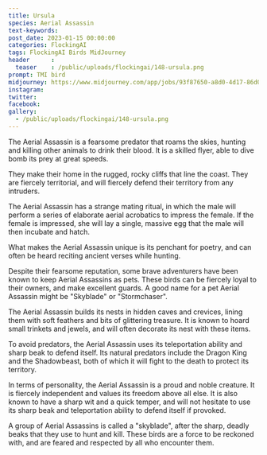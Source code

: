 ```yaml
---
title: Ursula
species: Aerial Assassin
text-keywords: 
post_date: 2023-01-15 00:00:00
categories: FlockingAI
tags: FlockingAI Birds MidJourney 
header      :
  teaser    : /public/uploads/flockingai/148-ursula.png
prompt: TMI bird
midjourney: https://www.midjourney.com/app/jobs/93f87650-a8d0-4d17-86d0-32bcf0c31fa0
instagram: 
twitter: 
facebook: 
gallery: 
  - /public/uploads/flockingai/148-ursula.png
---
```


The Aerial Assassin is a fearsome predator that roams the skies, hunting and killing other animals to drink their blood. It is a skilled flyer, able to dive bomb its prey at great speeds.

They make their home in the rugged, rocky cliffs that line the coast. They are fiercely territorial, and will fiercely defend their territory from any intruders.

The Aerial Assassin has a strange mating ritual, in which the male will perform a series of elaborate aerial acrobatics to impress the female. If the female is impressed, she will lay a single, massive egg that the male will then incubate and hatch.

What makes the Aerial Assassin unique is its penchant for poetry, and can often be heard reciting ancient verses while hunting.

Despite their fearsome reputation, some brave adventurers have been known to keep Aerial Assassins as pets. These birds can be fiercely loyal to their owners, and make excellent guards. A good name for a pet Aerial Assassin might be "Skyblade" or "Stormchaser".

The Aerial Assassin builds its nests in hidden caves and crevices, lining them with soft feathers and bits of glittering treasure. It is known to hoard small trinkets and jewels, and will often decorate its nest with these items.

To avoid predators, the Aerial Assassin uses its teleportation ability and sharp beak to defend itself. Its natural predators include the Dragon King and the Shadowbeast, both of which it will fight to the death to protect its territory.

In terms of personality, the Aerial Assassin is a proud and noble creature. It is fiercely independent and values its freedom above all else. It is also known to have a sharp wit and a quick temper, and will not hesitate to use its sharp beak and teleportation ability to defend itself if provoked.

A group of Aerial Assassins is called a "skyblade", after the sharp, deadly beaks that they use to hunt and kill. These birds are a force to be reckoned with, and are feared and respected by all who encounter them.
